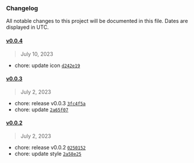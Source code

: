 ### Changelog 

 All notable changes to this project will be documented in this file. Dates are displayed in UTC.

 
#### [v0.0.4](https://github.com/simonhe/vscode-material-icon-theme-simon/compare/v0.0.3...v0.0.4) 

> July 10, 2023 

- chore: update icon [`d242e19`](https://github.com/simonhe/vscode-material-icon-theme-simon/commit/d242e19)
 
#### [v0.0.3](https://github.com/simonhe/vscode-material-icon-theme-simon/compare/v0.0.2...v0.0.3) 

> July 2, 2023 

- chore: release v0.0.3 [`3fc4f5a`](https://github.com/simonhe/vscode-material-icon-theme-simon/commit/3fc4f5a)
- chore: update [`2a65f07`](https://github.com/simonhe/vscode-material-icon-theme-simon/commit/2a65f07)
 
#### [v0.0.2](https://github.com/simonhe/vscode-material-icon-theme-simon/compare/v0.0.1...v0.0.2) 

> July 2, 2023 

- chore: release v0.0.2 [`0250152`](https://github.com/simonhe/vscode-material-icon-theme-simon/commit/0250152)
- chore: update style [`2a58e25`](https://github.com/simonhe/vscode-material-icon-theme-simon/commit/2a58e25)
